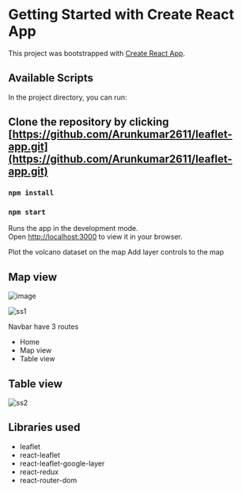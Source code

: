 # Getting Started with Create React App

This project was bootstrapped with [Create React App](https://github.com/facebook/create-react-app).

## Available Scripts

In the project directory, you can run:

## Clone the repository by clicking [https://github.com/Arunkumar2611/leaflet-app.git](https://github.com/Arunkumar2611/leaflet-app.git)

### `npm install`

### `npm start`

Runs the app in the development mode.\
Open [http://localhost:3000](http://localhost:3000) to view it in your browser.

Plot the volcano dataset on the map
Add layer controls to the map

## Map view

![image](https://user-images.githubusercontent.com/56310665/193411554-7de76104-cd47-4ffc-8574-c8ef1115a62c.png)

![ss1](https://user-images.githubusercontent.com/56310665/193411409-e730f308-aa31-4782-a8cf-9dcbb0e24938.png)


Navbar have 3 routes
* Home
* Map view
* Table view

## Table view
![ss2](https://user-images.githubusercontent.com/56310665/193411312-8ac28d5b-ebf5-4d5b-909e-3b520523c389.png)

## Libraries used
* leaflet
* react-leaflet
* react-leaflet-google-layer
* react-redux
* react-router-dom
